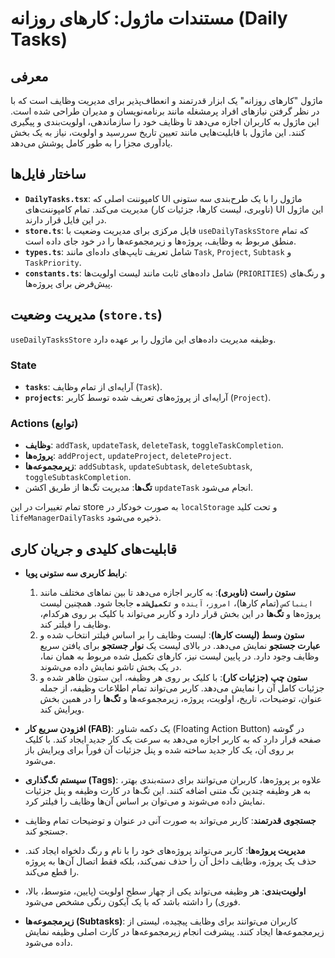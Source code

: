 # مستندات ماژول: کارهای روزانه (Daily Tasks)

## معرفی

ماژول "کارهای روزانه" یک ابزار قدرتمند و انعطاف‌پذیر برای مدیریت وظایف است که با در نظر گرفتن نیازهای افراد پرمشغله مانند برنامه‌نویسان و مدیران طراحی شده است. این ماژول به کاربران اجازه می‌دهد تا وظایف خود را سازماندهی، اولویت‌بندی و پیگیری کنند. این ماژول با قابلیت‌هایی مانند تعیین تاریخ سررسید و اولویت، نیاز به یک بخش یادآوری مجزا را به طور کامل پوشش می‌دهد.

## ساختار فایل‌ها

- **`DailyTasks.tsx`**: کامپوننت اصلی که UI ماژول را با یک طرح‌بندی سه ستونی (ناوبری، لیست کارها، جزئیات کار) مدیریت می‌کند. تمام کامپوننت‌های UI این ماژول در این فایل قرار دارند.
- **`store.ts`**: فایل مرکزی برای مدیریت وضعیت با `useDailyTasksStore` که تمام منطق مربوط به وظایف، پروژه‌ها و زیرمجموعه‌ها را در خود جای داده است.
- **`types.ts`**: شامل تعریف تایپ‌های داده‌ای مانند `Task`, `Project`, `Subtask` و `TaskPriority`.
- **`constants.ts`**: شامل داده‌های ثابت مانند لیست اولویت‌ها (`PRIORITIES`) و رنگ‌های پیش‌فرض برای پروژه‌ها.

## مدیریت وضعیت (`store.ts`)

`useDailyTasksStore` وظیفه مدیریت داده‌های این ماژول را بر عهده دارد.

### State

- **`tasks`**: آرایه‌ای از تمام وظایف (`Task`).
- **`projects`**: آرایه‌ای از پروژه‌های تعریف شده توسط کاربر (`Project`).

### Actions (توابع)

- **وظایف**: `addTask`, `updateTask`, `deleteTask`, `toggleTaskCompletion`.
- **پروژه‌ها**: `addProject`, `updateProject`, `deleteProject`.
- **زیرمجموعه‌ها**: `addSubtask`, `updateSubtask`, `deleteSubtask`, `toggleSubtaskCompletion`.
- **تگ‌ها**: مدیریت تگ‌ها از طریق اکشن `updateTask` انجام می‌شود.

تمام تغییرات در این store به صورت خودکار در `localStorage` و تحت کلید `lifeManagerDailyTasks` ذخیره می‌شود.

## قابلیت‌های کلیدی و جریان کاری

- **رابط کاربری سه ستونی پویا**:
    1.  **ستون راست (ناوبری)**: به کاربر اجازه می‌دهد تا بین نماهای مختلف مانند `اینباکس` (تمام کارها)، `امروز`، `آینده` و **`تکمیل‌شده`** جابجا شود. همچنین لیست پروژه‌ها و **تگ‌ها** در این بخش قرار دارد و کاربر می‌تواند با کلیک بر روی هرکدام، وظایف را فیلتر کند.
    2.  **ستون وسط (لیست کارها)**: لیست وظایف را بر اساس فیلتر انتخاب شده و **عبارت جستجو** نمایش می‌دهد. در بالای لیست یک **نوار جستجو** برای یافتن سریع وظایف وجود دارد. در پایین لیست نیز، کارهای تکمیل شده مربوط به همان نما، در یک بخش تاشو نمایش داده می‌شوند.
    3.  **ستون چپ (جزئیات کار)**: با کلیک بر روی هر وظیفه، این ستون ظاهر شده و جزئیات کامل آن را نمایش می‌دهد. کاربر می‌تواند تمام اطلاعات وظیفه، از جمله عنوان، توضیحات، تاریخ، اولویت، پروژه، زیرمجموعه‌ها و **تگ‌ها** را در همین بخش ویرایش کند.

- **افزودن سریع کار (FAB)**: یک دکمه شناور (Floating Action Button) در گوشه صفحه قرار دارد که به کاربر اجازه می‌دهد به سرعت یک کار جدید ایجاد کند. با کلیک بر روی آن، یک کار جدید ساخته شده و پنل جزئیات آن فوراً برای ویرایش باز می‌شود.

- **سیستم تگ‌گذاری (Tags)**: علاوه بر پروژه‌ها، کاربران می‌توانند برای دسته‌بندی بهتر، به هر وظیفه چندین تگ متنی اضافه کنند. این تگ‌ها در کارت وظیفه و پنل جزئیات نمایش داده می‌شوند و می‌توان بر اساس آن‌ها وظایف را فیلتر کرد.

- **جستجوی قدرتمند**: کاربر می‌تواند به صورت آنی در عنوان و توضیحات تمام وظایف جستجو کند.

- **مدیریت پروژه‌ها**: کاربر می‌تواند پروژه‌های خود را با نام و رنگ دلخواه ایجاد کند. حذف یک پروژه، وظایف داخل آن را حذف نمی‌کند، بلکه فقط اتصال آن‌ها به پروژه را قطع می‌کند.

- **اولویت‌بندی**: هر وظیفه می‌تواند یکی از چهار سطح اولویت (پایین، متوسط، بالا، فوری) را داشته باشد که با یک آیکون رنگی مشخص می‌شود.

- **زیرمجموعه‌ها (Subtasks)**: کاربران می‌توانند برای وظایف پیچیده، لیستی از زیرمجموعه‌ها ایجاد کنند. پیشرفت انجام زیرمجموعه‌ها در کارت اصلی وظیفه نمایش داده می‌شود.